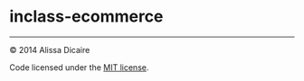 inclass-ecommerce
=================

---

© 2014 Alissa Dicaire

Code licensed under the [MIT license](LICENSE). 
